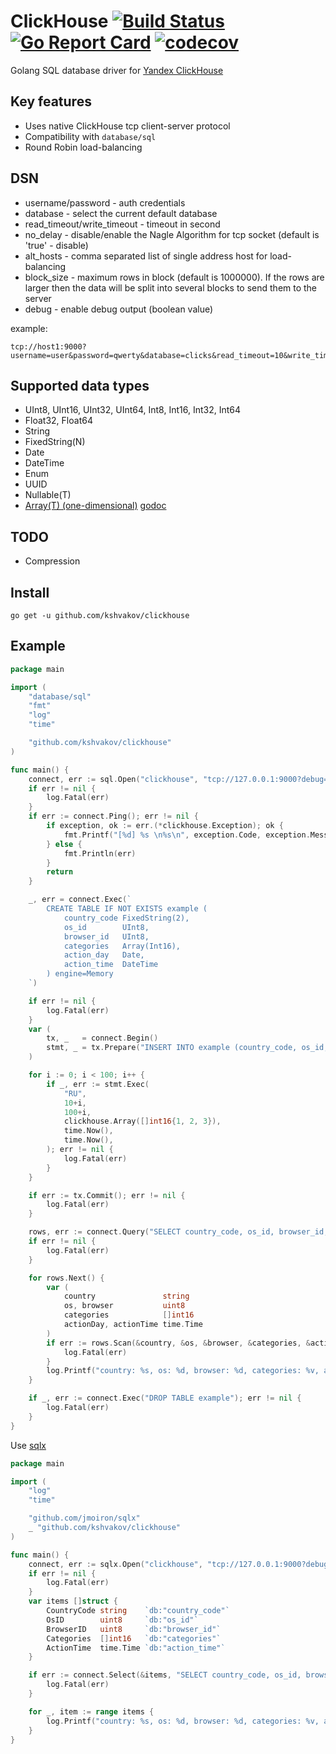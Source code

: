 # ClickHouse [![Build Status](https://travis-ci.org/kshvakov/clickhouse.svg?branch=master)](https://travis-ci.org/kshvakov/clickhouse) [![Go Report Card](https://goreportcard.com/badge/github.com/kshvakov/clickhouse)](https://goreportcard.com/report/github.com/kshvakov/clickhouse) [![codecov](https://codecov.io/gh/kshvakov/clickhouse/branch/master/graph/badge.svg)](https://codecov.io/gh/kshvakov/clickhouse)

Golang SQL database driver for [Yandex ClickHouse](https://clickhouse.yandex/) 

## Key features

* Uses native ClickHouse tcp client-server protocol
* Compatibility with `database/sql`
* Round Robin load-balancing

## DSN 

* username/password - auth credentials
* database - select the current default database
* read_timeout/write_timeout - timeout in second 
* no_delay   - disable/enable the Nagle Algorithm for tcp socket (default is 'true' - disable)
* alt_hosts  - comma separated list of single address host for load-balancing
* block_size - maximum rows in block (default is 1000000). If the rows are larger then the data will be split into several blocks to send them to the server
* debug - enable debug output (boolean value)

example:
```
tcp://host1:9000?username=user&password=qwerty&database=clicks&read_timeout=10&write_timeout=20&alt_hosts=host2:9000,host3:9000
```

## Supported data types

* UInt8, UInt16, UInt32, UInt64, Int8, Int16, Int32, Int64
* Float32, Float64
* String
* FixedString(N)
* Date 
* DateTime
* Enum
* UUID
* Nullable(T)
* [Array(T) (one-dimensional)](https://clickhouse.yandex/reference_en.html#Array(T)) [godoc](https://godoc.org/github.com/kshvakov/clickhouse#Array)

## TODO

* Compression 

## Install
```
go get -u github.com/kshvakov/clickhouse
```

## Example
```go 
package main

import (
	"database/sql"
	"fmt"
	"log"
	"time"

	"github.com/kshvakov/clickhouse"
)

func main() {
	connect, err := sql.Open("clickhouse", "tcp://127.0.0.1:9000?debug=true")
	if err != nil {
		log.Fatal(err)
	}
	if err := connect.Ping(); err != nil {
		if exception, ok := err.(*clickhouse.Exception); ok {
			fmt.Printf("[%d] %s \n%s\n", exception.Code, exception.Message, exception.StackTrace)
		} else {
			fmt.Println(err)
		}
		return
	}

	_, err = connect.Exec(`
		CREATE TABLE IF NOT EXISTS example (
			country_code FixedString(2),
			os_id        UInt8,
			browser_id   UInt8,
			categories   Array(Int16),
			action_day   Date,
			action_time  DateTime
		) engine=Memory
	`)

	if err != nil {
		log.Fatal(err)
	}
	var (
		tx, _   = connect.Begin()
		stmt, _ = tx.Prepare("INSERT INTO example (country_code, os_id, browser_id, categories, action_day, action_time) VALUES (?, ?, ?, ?, ?, ?)")
	)

	for i := 0; i < 100; i++ {
		if _, err := stmt.Exec(
			"RU",
			10+i,
			100+i,
			clickhouse.Array([]int16{1, 2, 3}),
			time.Now(),
			time.Now(),
		); err != nil {
			log.Fatal(err)
		}
	}

	if err := tx.Commit(); err != nil {
		log.Fatal(err)
	}

	rows, err := connect.Query("SELECT country_code, os_id, browser_id, categories, action_day, action_time FROM example")
	if err != nil {
		log.Fatal(err)
	}

	for rows.Next() {
		var (
			country               string
			os, browser           uint8
			categories            []int16
			actionDay, actionTime time.Time
		)
		if err := rows.Scan(&country, &os, &browser, &categories, &actionDay, &actionTime); err != nil {
			log.Fatal(err)
		}
		log.Printf("country: %s, os: %d, browser: %d, categories: %v, action_day: %s, action_time: %s", country, os, browser, categories, actionDay, actionTime)
	}

	if _, err := connect.Exec("DROP TABLE example"); err != nil {
		log.Fatal(err)
	}
}
```

Use [sqlx](https://github.com/jmoiron/sqlx)

```go
package main

import (
	"log"
	"time"

	"github.com/jmoiron/sqlx"
	_ "github.com/kshvakov/clickhouse"
)

func main() {
	connect, err := sqlx.Open("clickhouse", "tcp://127.0.0.1:9000?debug=true")
	if err != nil {
		log.Fatal(err)
	}
	var items []struct {
		CountryCode string    `db:"country_code"`
		OsID        uint8     `db:"os_id"`
		BrowserID   uint8     `db:"browser_id"`
		Categories  []int16   `db:"categories"`
		ActionTime  time.Time `db:"action_time"`
	}

	if err := connect.Select(&items, "SELECT country_code, os_id, browser_id, categories, action_time FROM example"); err != nil {
		log.Fatal(err)
	}

	for _, item := range items {
		log.Printf("country: %s, os: %d, browser: %d, categories: %v, action_time: %s", item.CountryCode, item.OsID, item.BrowserID, item.Categories, item.ActionTime)
	}
}
```